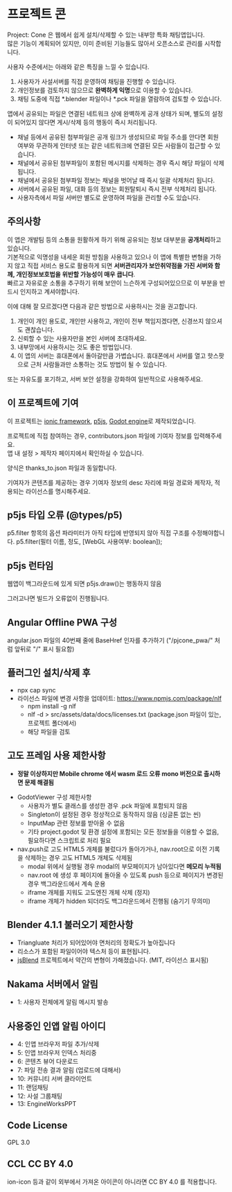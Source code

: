 # 프로젝트 콘
Project: Cone 은 웹에서 쉽게 설치/삭제할 수 있는 내부망 특화 채팅앱입니다.  
많은 기능이 계획되어 있지만, 이미 준비된 기능들도 많아서 오픈소스로 관리를 시작합니다.

사용자 수준에서는 아래와 같은 특징을 느낄 수 있습니다.

1. 사용자가 사설서버를 직접 운영하여 채팅을 진행할 수 있습니다.
2. 개인정보를 검토하지 않으므로 **완벽하게 익명**으로 이용할 수 있습니다.
3. 채팅 도중에 직접 *.blender 파일이나 *.pck 파일을 열람하여 검토할 수 있습니다.

앱에서 공유되는 파일은 연결된 네트워크 상에 완벽하게 공개 상태가 되며, 별도의 설정이 되어있지 않다면 게시/삭제 등의 행동이 즉시 처리됩니다.
- 채널 등에서 공유된 첨부파일은 공개 링크가 생성되므로 파일 주소를 안다면 회원 여부와 무관하게 인터넷 또는 같은 네트워크에 연결된 모든 사람들이 접근할 수 있습니다.
- 채널에서 공유된 첨부파일이 포함된 메시지를 삭제하는 경우 즉시 해당 파일이 삭제됩니다.
- 채널에서 공유된 첨부파일 정보는 채널을 벗어날 때 즉시 일괄 삭제처리 됩니다.
- 서버에서 공유된 파일, 대화 등의 정보는 회원탈퇴시 즉시 전부 삭제처리 됩니다.
- 사용자측에서 파일 서버만 별도로 운영하여 파일을 관리할 수도 있습니다.

## 주의사항
이 앱은 개발팀 등의 소통을 원활하게 하기 위해 공유되는 정보 대부분을 **공개처리**하고 있습니다.  
기본적으로 익명성을 내세운 회원 방침을 사용하고 있으나 이 앱에 특별한 변형을 가하지 않고 직접 서비스 용도로 활용하게 되면 **서버관리자가 보안취약점을 가진 서버와 함께, 개인정보보호법을 위반할 가능성이 매우 큽니다**.  
빠르고 자유로운 소통을 추구하기 위해 보안이 느슨하게 구성되어있으므로 이 부분을 반드시 인지하고 계셔야합니다.

이에 대해 잘 모르겠다면 다음과 같은 방법으로 사용하시는 것을 권고합니다.

1. 개인이 개인 용도로, 개인만 사용하고, 개인이 전부 책임지겠다면, 신경쓰지 않으셔도 괜찮습니다.
2. 신뢰할 수 있는 사용자만을 본인 서버에 초대하세요.
3. 내부망에서 사용하시는 것도 좋은 방법입니다.
4. 이 앱의 서버는 휴대폰에서 돌아갈만큼 가볍습니다. 휴대폰에서 서버를 열고 핫스팟으로 근처 사람들과만 소통하는 것도 방법이 될 수 있습니다.

또는 자유도를 포기하고, 서버 보안 설정을 강화하여 일반적으로 사용해주세요.

## 이 프로젝트에 기여
이 프로젝트는 [ionic framework](https://ionicframework.com/), [p5js](https://p5js.org/), [Godot engine](https://godotengine.org/)로 제작되었습니다.

프로젝트에 직접 참여하는 경우, contributors.json 파일에 기여자 정보를 입력해주세요.  
앱 내 설정 > 제작자 페이지에서 확인하실 수 있습니다.

양식은 thanks_to.json 파일과 동일합니다.

기여자가 콘텐츠를 제공하는 경우 기여자 정보의 desc 자리에 파일 경로와 제작자, 적용되는 라이선스를 명시해주세요.

## p5js 타입 오류 (@types/p5)
p5.filter 항목의 옵션 파라미터가 아직 타입에 반영되지 않아 직접 구조를 수정해야합니다.
p5.filter(필터 이름, 정도, [WebGL 사용여부: boolean]);

## p5js 런타임
웹앱이 백그라운드에 있게 되면 p5js.draw()는 행동하지 않음

그러고나면 빌드가 오류없이 진행됩니다.

## Angular Offline PWA 구성
angular.json 파일의 40번째 줄에 BaseHref 인자를 추가하기 ("/pjcone_pwa/" 처럼 앞뒤로 "/" 표시 필요함)

## 플러그인 설치/삭제 후
- npx cap sync
- 라이선스 파일에 변경 사항을 업데이트: https://www.npmjs.com/package/nlf
  - npm install -g nlf
  - nlf -d > src/assets/data/docs/licenses.txt (package.json 파일이 있는, 프로젝트 폴더에서)
  - 해당 파일을 검토

## 고도 프레임 사용 제한사항
* **정말 이상하지만 Mobile chrome 에서 wasm 로드 오류 mono 버전으로 출시하면 문제 해결됨**
- GodotViewer 구성 제한사항
  - 사용자가 별도 클래스를 생성한 경우 .pck 파일에 포함되지 않음
  - Singleton이 설정된 경우 정상적으로 동작하지 않음 (싱글톤 없는 씬)
  - InputMap 관련 정보를 받아올 수 없음
  - 기타 project.godot 및 환경 설정에 포함되는 모든 정보들을 이용할 수 없음, 필요하다면 스크립트로 처리 필요
- nav.push로 고도 HTML5 개체를 불렀다가 돌아가거나, nav.root으로 이전 기록을 삭제하는 경우 고도 HTML5 개체도 삭제됨
  - modal 위에서 실행될 경우 modal의 부모페이지가 남아있다면 **메모리 누적됨**
  - nav.root 에 생성 후 페이지에 돌아올 수 있도록 push 등으로 페이지가 변경된 경우 백그라운드에서 계속 운용
  - iframe 개체를 지워도 고도엔진 개체 삭제 (정지)
  - iframe 개체가 hidden 되더라도 백그라운드에서 진행됨 (숨기기 무의미)

## Blender 4.1.1 불러오기 제한사항
- Triangluate 처리가 되어있어야 면처리의 정확도가 높아집니다
- 리소스가 포함된 파일이어야 텍스처 등이 표현됩니다.
- [jsBlend](https://github.com/acweathersby/js.blend) 프로젝트에서 약간의 변형이 가해졌습니다. (MIT, 라이선스 표시됨)

## Nakama 서버에서 알림
- 1: 사용자 전체에게 알림 메시지 발송

## 사용중인 인앱 알림 아이디
- 4: 인앱 브라우저 파일 추가/삭제
- 5: 인앱 브라우저 인덱스 처리중
- 6: 콘텐츠 뷰어 다운로드
- 7: 파일 전송 결과 알림 (업로드에 대해서)
- 10: 커뮤니티 서버 클라이언트
- 11: 랜덤채팅
- 12: 사설 그룹채팅
- 13: EngineWorksPPT

## Code License
GPL 3.0

## CCL CC BY 4.0
ion-icon 등과 같이 외부에서 가져온 아이콘이 아니라면 CC BY 4.0 를 적용합니다.